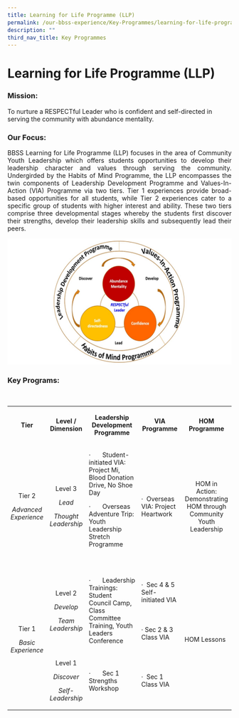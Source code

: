 ```yaml
---
title: Learning for Life Programme (LLP)
permalink: /our-bbss-experience/Key-Programmes/learning-for-life-programme-llp/
description: ""
third_nav_title: Key Programmes
---
```

# Learning for Life Programme (LLP)

### Mission:

To nurture a RESPECTful Leader who is confident and self-directed in serving the community with abundance mentality.  

  

### Our Focus:

<p style="text-align: justify;">BBSS Learning for Life Programme (LLP) focuses in the area of Community Youth Leadership which offers students opportunities to develop their leadership character and values through serving the community. Undergirded by the Habits of Mind Programme, the LLP encompasses the twin components of Leadership Development Programme and Values-In-Action (VIA) Programme via two tiers. Tier 1 experiences provide broad-based opportunities for all students, while Tier 2 experiences cater to a specific group of students with higher interest and ability. These two tiers comprise three developmental stages whereby the students first discover their strengths, develop their leadership skills and subsequently lead their peers.</p>

![](/images/Our%20BBSS%20Experience/Diagram%20for%20LLP%20(2).jpg)


### Key Programs:

<div>&nbsp;</div>
<div>
<div class="">
<table>
<tbody class="">
<tr class="">
<td class="">
<p class="" align="center"><strong class=""><span class="">Tier</span></strong></p>
</td>
<td class="">
<p class="" align="center"><strong class=""><span class="">Level / Dimension</span></strong></p>
</td>
<td class="">
<p class="" align="center"><strong class=""><span class="">Leadership Development Programme</span></strong></p>
</td>
<td class="" width="93">
<p class="" align="center"><strong class=""><span class="">VIA Programme</span></strong></p>
</td>
<td class="" width="103">
<p class="" align="center"><strong class=""><span class="">HOM Programme</span></strong></p>
</td>
</tr>
<tr class="">
<td class="">
<p class="" align="center"><span class="">Tier 2</span></p>
<p class="" align="center"><em class=""><span class="">Advanced Experience</span></em></p>
</td>
<td class="">
<p class="" align="center"><span class="">Level 3</span></p>
<p class="" align="center"><em class=""><span class="">Lead</span></em></p>
<p class="" align="center"><em class=""><span class="">Thought Leadership</span></em></p>
</td>
<td class="">
<p class=""><span class="">&middot;&nbsp;&nbsp;&nbsp;&nbsp;&nbsp;&nbsp;&nbsp;</span><span class="">Student-initiated VIA: Project Mi, Blood Donation Drive, No Shoe Day</span></p>
<p class=""><span class="">&middot;&nbsp;&nbsp;&nbsp;&nbsp;&nbsp;&nbsp;&nbsp;</span><span class="">Overseas Adventure Trip: Youth Leadership Stretch Programme</span></p>
<p class="">&nbsp;</p>
</td>
<td class="" width="93">
<p class=""><span class="">&middot;</span><span class="">&nbsp;&nbsp;</span><span class="">Overseas VIA: Project Heartwork</span></p>
</td>
<td class="" width="103">
<p class="" align="center"><span class="">HOM in Action: Demonstrating HOM through Community Youth Leadership</span></p>
</td>
</tr>
<tr class="">
<td class="" rowspan="3">
<p class="" align="center"><span class="">Tier 1</span></p>
<p class="" align="center"><em class=""><span class="">Basic Experience</span></em></p>
</td>
<td class="" rowspan="2">
<p class="" align="center"><span class="">Level 2</span></p>
<p class="" align="center"><em class=""><span class="">Develop</span></em></p>
<p class="" align="center"><em class=""><span class="">Team Leadership</span></em></p>
</td>
<td class="" rowspan="2">
<p class=""><span class="">&middot;&nbsp;&nbsp;&nbsp;&nbsp;&nbsp;&nbsp;&nbsp;</span><span class="">Leadership Trainings: Student Council Camp, Class Committee Training, Youth Leaders Conference</span></p>
</td>
<td class="" width="93">
<p class=""><span class="">&middot;</span><span class="">&nbsp;&nbsp;</span><span class="">Sec 4 &amp; 5 Self-initiated VIA</span></p>
</td>
<td class="" rowspan="3" width="103">
<p class=""><span class="">HOM Lessons</span></p>
</td>
</tr>
<tr class="">
<td class="" width="93">
<p class=""><span class="">&middot;&nbsp;</span><span class="">Sec 2 &amp; 3&nbsp; Class VIA</span></p>
</td>
</tr>
<tr class="">
<td class="">
<p class="" align="center"><span class="">Level 1</span></p>
<p class="" align="center"><em class=""><span class="">Discover</span></em></p>
<p class="" align="center"><em class=""><span class="">Self-Leadership</span></em></p>
</td>
<td class="">
<p class=""><span class="">&middot;&nbsp;&nbsp;&nbsp;&nbsp;&nbsp;&nbsp;&nbsp;</span><span class="">Sec 1 Strengths Workshop</span></p>
</td>
<td class="" width="93">
<p class=""><span class="">&middot;</span><span class="">&nbsp;&nbsp;</span><span class="">Sec 1 Class VIA</span></p>
</td>
</tr>
</tbody>
</table>
</div>
</div>